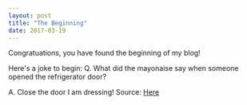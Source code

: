 ```yaml
---
layout: post
title: "The Beginning"
date: 2017-03-19
---
```


Congratuations, you have found the beginning of my blog!

Here's a joke to begin:
Q. What did the mayonaise say when someone opened the refrigerator door?

A. Close the door I am dressing!
Source: [Here](http://www.greatcleanjokes.com/jokes/kids-jokes/corny-jokes/ "Corny joke, I know.")
